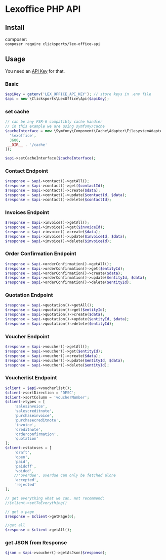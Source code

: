 # Lexoffice PHP API

## Install

composer:  
`composer require clicksports/lex-office-api`

## Usage

You need an [API Key](https://app.lexoffice.de/settings/#/public-api) for that.

### Basic
```php
$apiKey = getenv('LEX_OFFICE_API_KEY'); // store keys in .env file
$api = new \Clicksports\LexOffice\Api($apiKey);
```

### set cache

```php
// can be any PSR-6 compatibly cache handler
// in this example we are using symfony/cache
$cacheInterface = new \Symfony\Component\Cache\Adapter\FilesystemAdapter([
  'lexoffice',
  3600,
 __DIR__ . '/cache'
]);

$api->setCacheInterface($cacheInterface);
```

### Contact Endpoint
```php
$response = $api->contact()->getAll();
$response = $api->contact()->get($contactId);
$response = $api->contact()->create($data);
$response = $api->contact()->update($contactId, $data);
$response = $api->contact()->delete($contactId);
```

### Invoices Endpoint
```php
$response = $api->invoice()->getAll();
$response = $api->invoice()->get($invoiceId);
$response = $api->invoice()->create($data);
$response = $api->invoice()->update($invoiceId, $data);
$response = $api->invoice()->delete($invoiceId);
```


### Order Confirmation Endpoint
```php
$response = $api->orderConfirmation()->getAll();
$response = $api->orderConfirmation()->get($entityId);
$response = $api->orderConfirmation()->create($data);
$response = $api->orderConfirmation()->update($entityId, $data);
$response = $api->orderConfirmation()->delete($entityId);
```

### Quotation Endpoint
```php
$response = $api->quotation()->getAll();
$response = $api->quotation()->get($entityId);
$response = $api->quotation()->create($data);
$response = $api->quotation()->update($entityId, $data);
$response = $api->quotation()->delete($entityId);
```

### Voucher Endpoint
```php
$response = $api->voucher()->getAll();
$response = $api->voucher()->get($entityId);
$response = $api->voucher()->create($data);
$response = $api->voucher()->update($entityId, $data);
$response = $api->voucher()->delete($entityId);
```

### Voucherlist Endpoint
```php
$client = $api->voucherlist();
$client->sortDirection = 'DESC';
$client->sortColumn = 'voucherNumber';
$client->types = [
    'salesinvoice',
    'salescreditnote',
    'purchaseinvoice',
    'purchasecreditnote',
    'invoice',
    'creditnote',
    'orderconfirmation',
    'quotation'
];
$client->statuses = [
    'draft',
    'open',
    'paid',
    'paidoff',
    'voided',
    //'overdue', overdue can only be fetched alone
    'accepted',
    'rejected'
];

// get everything what we can, not recommend:
//$client->setToEverything()

// get a page
$response = $client->getPage(0);

//get all
$response = $client->getAll();
```

### get JSON from Response

```php
$json = $api->voucher()->getAsJson($response);
```